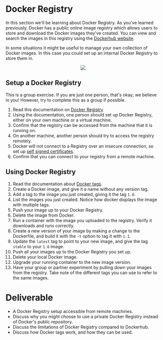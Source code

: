 # Docker Registry

In this section we'll be learning about Docker Registry. As you've learned previously, Docker has a public online image registry which allows users to store and download the Docker images they've created. You can view and search the images in this registry using the [Dockerhub website](https://hub.docker.com/).

In some situations it might be useful to manage your own collection of Docker images. In this case you could set up an internal Docker Registry to store them in.

<center>

  ![](../img/cloud_docker.svg)

</center>

## Setup a Docker Registry

This is a group exercise. If you are just one person, that's okay; we believe in you! However, try to complete this as a group if possible.

1. Read this documentation on [Docker Registry](https://docs.docker.com/registry/)
2. Using the documentation, one person should set up Docker Registry, either on your own machine or a virtual machine.
3. Confirm that the registry can be accessed from the machine that it is running on.
4. On another machine, another person should try to access the registry remotely.
5. Docker will not connect to a Registry over an insecure connection, so set up [self signed certificates](https://docs.docker.com/registry/insecure/#use-self-signed-certificates).
6. Confirm that you can connect to your registry from a remote machine.


## Using Docker Registry

1. Read the documentation about [Docker tags](https://docs.docker.com/engine/reference/commandline/tag/).
2. Create a Docker image, and give it a name without any version tag.
3. Add a tag to the image you just created, giving it the tag `1.0`.
4. List the images you just created. Notice how docker displays the image with multiple tags.
5. Push your image up to your Docker Registry.
6. Delete the image from Docker.
7. Run a container with the image you uploaded to the registry. Verify it downloads and runs correctly.
8. Create a new version of your image by making a change to the Dockerfile, and build it with the `-t` option to tag it with `1.1`.
9. Update the `latest` tag to point to your new image, and give the tag `stable` to your `1.0` image.
10. Push all your images up to the Docker Registry you set up.
11. Delete your local Docker image.
12. Upgrade your running container to the new image version.
13. Have your group or partner experiment by pulling down your images from the registry. Take note of the different tags you can use to refer to the same images.

# Deliverable
- A Docker Registry setup accessible from remote machines.
- Discuss why you might choose to use a private Docker Registry instead of Docker's public repository.
- Discuss the limitations of Docker Registry compared to Dockerhub.
- Discuss how Docker tags work, and how they can be used.
